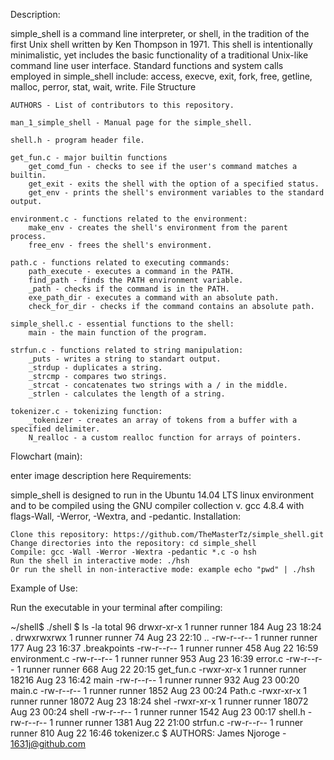 Description:

simple_shell is a command line interpreter, or shell, in the tradition of the first Unix shell written by Ken Thompson in 1971. This shell is intentionally minimalistic, yet includes the basic functionality of a traditional Unix-like command line user interface. Standard functions and system calls employed in simple_shell include: access, execve, exit, fork, free, getline, malloc, perror, stat, wait, write.
File Structure

    AUTHORS - List of contributors to this repository.

    man_1_simple_shell - Manual page for the simple_shell.

    shell.h - program header file.

    get_fun.c - major builtin functions
        get_comd_fun - checks to see if the user's command matches a builtin.
        get_exit - exits the shell with the option of a specified status.
        get_env - prints the shell's environment variables to the standard output.

    environment.c - functions related to the environment:
        make_env - creates the shell's environment from the parent process.
        free_env - frees the shell's environment.

    path.c - functions related to executing commands:
        path_execute - executes a command in the PATH.
        find_path - finds the PATH environment variable.
        _path - checks if the command is in the PATH.
        exe_path_dir - executes a command with an absolute path.
        check_for_dir - checks if the command contains an absolute path.

    simple_shell.c - essential functions to the shell:
        main - the main function of the program.

    strfun.c - functions related to string manipulation:
        _puts - writes a string to standart output.
        _strdup - duplicates a string.
        _strcmp - compares two strings.
        _strcat - concatenates two strings with a / in the middle.
        _strlen - calculates the length of a string.

    tokenizer.c - tokenizing function:
        _tokenizer - creates an array of tokens from a buffer with a specified delimiter.
        N_realloc - a custom realloc function for arrays of pointers.

Flowchart (main):

enter image description here
Requirements:

simple_shell is designed to run in the Ubuntu 14.04 LTS linux environment and to be compiled using the GNU compiler collection v. gcc 4.8.4 with flags-Wall, -Werror, -Wextra, and -pedantic.
Installation:

    Clone this repository: https://github.com/TheMasterTz/simple_shell.git
    Change directories into the repository: cd simple_shell
    Compile: gcc -Wall -Werror -Wextra -pedantic *.c -o hsh
    Run the shell in interactive mode: ./hsh
    Or run the shell in non-interactive mode: example echo "pwd" | ./hsh

Example of Use:

Run the executable in your terminal after compiling:

~/shell$ ./shell
$ ls -la
total 96
drwxr-xr-x 1 runner runner   184 Aug 23 18:24 .
drwxrwxrwx 1 runner runner    74 Aug 23 22:10 ..
-rw-r--r-- 1 runner runner   177 Aug 23 16:37 .breakpoints
-rw-r--r-- 1 runner runner   458 Aug 22 16:59 environment.c
-rw-r--r-- 1 runner runner   953 Aug 23 16:39 error.c
-rw-r--r-- 1 runner runner   668 Aug 22 20:15 get_fun.c
-rwxr-xr-x 1 runner runner 18216 Aug 23 16:42 main
-rw-r--r-- 1 runner runner   932 Aug 23 00:20 main.c
-rw-r--r-- 1 runner runner  1852 Aug 23 00:24 Path.c
-rwxr-xr-x 1 runner runner 18072 Aug 23 18:24 shel
-rwxr-xr-x 1 runner runner 18072 Aug 23 00:24 shell
-rw-r--r-- 1 runner runner  1542 Aug 23 00:17 shell.h
-rw-r--r-- 1 runner runner  1381 Aug 22 21:00 strfun.c
-rw-r--r-- 1 runner runner   810 Aug 22 16:46 tokenizer.c
$
AUTHORS: James Njoroge - 1631j@github.com
